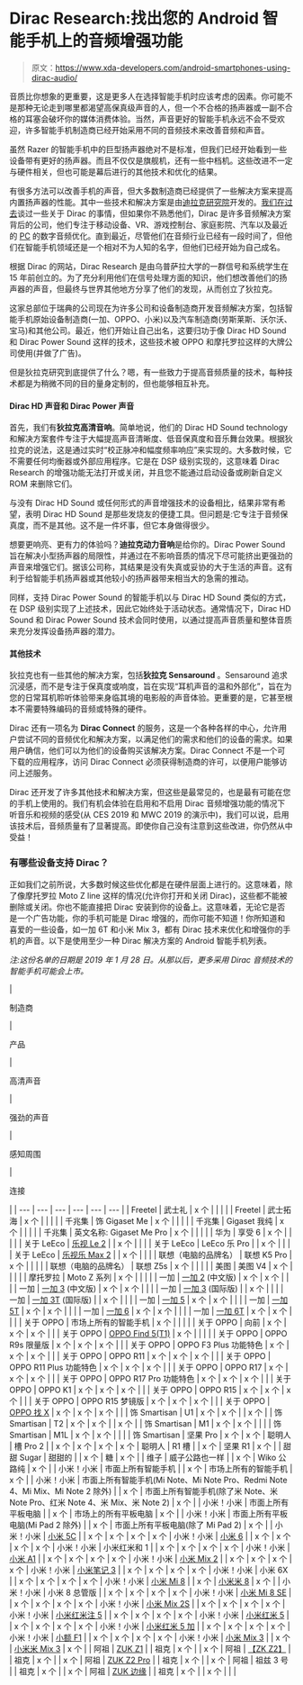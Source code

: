 # Dirac Research:找出您的 Android 智能手机上的音频增强功能

> 原文：<https://www.xda-developers.com/android-smartphones-using-dirac-audio/>

音质比你想象的更重要，这是更多人在选择智能手机时应该考虑的因素。你可能不是那种无论走到哪里都渴望高保真级声音的人，但一个不合格的扬声器或一副不合格的耳塞会破坏你的媒体消费体验。当然，声音更好的智能手机永远不会不受欢迎，许多智能手机制造商已经开始采用不同的音频技术来改善音频和声音。

虽然 Razer 的智能手机中的巨型扬声器绝对不是标准，但我们已经开始看到一些设备带有更好的扬声器。而且不仅仅是旗舰机，还有一些中档机。这些改进不一定与硬件相关，但也可能是幕后进行的其他技术和优化的结果。

有很多方法可以改善手机的声音，但大多数制造商已经提供了一些解决方案来提高内置扬声器的性能。其中一些技术和解决方案是由[迪拉克研究院](https://www.dirac.com/)开发的。[我们在过去](https://www.xda-developers.com/dirac-sound-quality-oneplus-xiaomi-oppo-huawei/)谈过一些关于 Dirac 的事情，但如果你不熟悉他们，Dirac 是许多音频解决方案背后的公司，他们专注于移动设备、VR、游戏控制台、家庭影院、汽车以及最近的 [PC](https://www.dirac.com/news/2019/3/26/dirac-research-makes-its-pc-market-debut) 的数字音频优化。直到最近，尽管他们在音频行业已经有一段时间了，但他们在智能手机领域还是一个相对不为人知的名字，但他们已经开始为自己成名。

根据 Dirac 的网站，Dirac Research 是由乌普萨拉大学的一群信号和系统学生在 15 年前创立的。为了充分利用他们在信号处理方面的知识，他们想改善他们的扬声器的声音，但最终与世界其他地方分享了他们的发现，从而创立了狄拉克。

这家总部位于瑞典的公司现在为许多公司和设备制造商开发音频解决方案，包括智能手机原始设备制造商(一加、OPPO、小米)以及汽车制造商(劳斯莱斯、沃尔沃、宝马)和其他公司。最近，他们开始让自己出名，这要归功于像 Dirac HD Sound 和 Dirac Power Sound 这样的技术，这些技术被 OPPO 和摩托罗拉这样的大牌公司使用(并做了广告)。

但是狄拉克研究到底提供了什么？嗯，有一些致力于提高音频质量的技术，每种技术都是为稍微不同的目的量身定制的，但也能够相互补充。

#### Dirac HD 声音和 Dirac Power 声音

首先，我们有**狄拉克高清音响**。简单地说，他们的 Dirac HD Sound technology 和解决方案套件专注于大幅提高声音清晰度、低音保真度和音乐舞台效果。根据狄拉克的说法，这是通过实时“校正脉冲和幅度频率响应”来实现的。大多数时候，它不需要任何均衡器或外部应用程序。它是在 DSP 级别实现的，这意味着 Dirac Research 的增强功能无法打开或关闭，并且您不能通过启动设备或刷新自定义 ROM 来删除它们。

与没有 Dirac HD Sound 或任何形式的声音增强技术的设备相比，结果非常有希望，表明 Dirac HD Sound 是那些发烧友的便捷工具。但问题是:它专注于音频保真度，而不是其他。这不是一件坏事，但它本身做得很少。

想要更响亮、更有力的体验吗？**迪拉克动力音响**是给你的。Dirac Power Sound 旨在解决小型扬声器的局限性，并通过在不影响音质的情况下尽可能挤出更强劲的声音来增强它们。据该公司称，其结果是没有失真或妥协的大于生活的声音。这有利于给智能手机扬声器或其他较小的扬声器带来相当大的急需的推动。

同样，支持 Dirac Power Sound 的智能手机以与 Dirac HD Sound 类似的方式，在 DSP 级别实现了上述技术，因此它始终处于活动状态。通常情况下，Dirac HD Sound 和 Dirac Power Sound 技术会同时使用，以通过提高声音质量和整体音质来充分发挥设备扬声器的潜力。

#### 其他技术

狄拉克也有一些其他的解决方案，包括**狄拉克 Sensaround** 。Sensaround 追求沉浸感，而不是专注于保真度或响度，旨在实现“耳机声音的温和外部化”，旨在为您的日常耳机聆听体验带来身临其境的电影般的声音体验。更重要的是，它甚至根本不需要特殊编码的音频或特殊的硬件。

Dirac 还有一项名为 **Dirac Connect** 的服务，这是一个各种各样的中心，允许用户尝试不同的音频优化和解决方案，以满足他们的需求和他们的设备的需求。如果用户确信，他们可以为他们的设备购买该解决方案。Dirac Connect 不是一个可下载的应用程序，访问 Dirac Connect 必须获得制造商的许可，以便用户能够访问上述服务。

Dirac 还开发了许多其他技术和解决方案，但这些是最常见的，也是最有可能在您的手机上使用的。我们有机会体验在启用和不启用 Dirac 音频增强功能的情况下听音乐和视频的感受(从 CES 2019 和 MWC 2019 的演示中)，我们可以说，启用该技术后，音频质量有了显著提高。即使你自己没有注意到这些改进，你仍然从中受益！

### 有哪些设备支持 Dirac？

正如我们之前所说，大多数时候这些优化都是在硬件层面上进行的。这意味着，除了像摩托罗拉 Moto Z line 这样的情况(允许你打开和关闭 Dirac)，这些都不能被删除或关闭。你也不能直接把 Dirac 安装到你的设备上。这意味着，无论它是否是一个广告功能，你的手机可能是 Dirac 增强的，而你可能不知道！你所知道和喜爱的一些设备，如一加 6T 和小米 Mix 3，都有 Dirac 技术来优化和增强你的手机的声音。以下是使用至少一种 Dirac 解决方案的 Android 智能手机列表。

*注:这份名单的日期是 2019 年 1 月 28 日。从那以后，更多采用 Dirac 音频技术的智能手机可能会上市。*

| 

制造商

 | 

产品

 | 

高清声音

 | 

强劲的声音

 | 

感知周围

 | 

连接

 |
| --- | --- | --- | --- | --- | --- |
| Freetel | 武士礼 | x 个 |  |  |  |
| Freetel | 武士拓海 | x 个 |  |  |  |
| 千兆集 | 饰 Gigaset Me | x 个 |  |  |  |
| 千兆集 | Gigaset 我纯 | x 个 |  |  |  |
| 千兆集 | 英文名称: Gigaset Me Pro | x 个 |  |  |  |
| 华为 | 享受 6 | x 个 |  |  |  |
| 关于 LeEco | [乐视 Le 2](https://forum.xda-developers.com/le-2) |  | x 个 |  |  |
| 关于 LeEco | LeEco 乐 Pro |  | x 个 |  |  |
| 关于 LeEco | [乐视乐 Max 2](https://forum.xda-developers.com/le-max-2) |  | x 个 |  |  |
| 联想（电脑的品牌名） | 联想 K5 Pro | x 个 |  |  |  |
| 联想（电脑的品牌名） | 联想 Z5s | x 个 |  |  |  |
| 美图 | 美图 V4 | x 个 |  |  |  |
| 摩托罗拉 | Moto Z 系列 | x 个 |  |  |  |
| 一加 | [一加 2](https://forum.xda-developers.com/oneplus-2) (中文版) | x 个 | x 个 |  |  |
| 一加 | [一加 3](https://forum.xda-developers.com/oneplus-3) (中文版) | x 个 | x 个 |  |  |
| 一加 | [一加 3](https://forum.xda-developers.com/oneplus-3) (国际版) |  | x 个 |  |  |
| 一加 | [一加 3T](https://forum.xda-developers.com/oneplus-3t) (国际版) |  | x 个 |  |  |
| 一加 | [一加 5](https://forum.xda-developers.com/oneplus-5) | x 个 | x 个 |  |  |
| 一加 | [一加 5T](https://forum.xda-developers.com/oneplus-5t) | x 个 | x 个 |  |  |
| 一加 | [一加 6](https://forum.xda-developers.com/oneplus-6) | x 个 | x 个 |  |  |
| 一加 | [一加 6T](https://forum.xda-developers.com/oneplus-6t) | x 个 | x 个 |  |  |
| 关于 OPPO | 市场上所有的智能手机 | x 个 |  |  |  |
| 关于 OPPO | 向前 | x 个 | x 个 | x 个 |  |
| 关于 OPPO | [OPPO Find 5(T1)](https://forum.xda-developers.com/oppo-find-5) | x 个 |  |  |  |
| 关于 OPPO | OPPO R9s 限量版 | x 个 | x 个 | x 个 |  |
| 关于 OPPO | OPPO F3 Plus 功能特色 | x 个 | x 个 | x 个 |  |
| 关于 OPPO | OPPO R11 | x 个 | x 个 | x 个 |  |
| 关于 OPPO | OPPO R11 Plus 功能特色 | x 个 | x 个 | x 个 |  |
| 关于 OPPO | OPPO R17 | x 个 | x 个 | x 个 |  |
| 关于 OPPO | OPPO R17 Pro 功能特色 | x 个 | x 个 | x 个 |  |
| 关于 OPPO | OPPO K1 | x 个 | x 个 | x 个 |  |
| 关于 OPPO | OPPO R15 | x 个 | x 个 | x 个 |  |
| 关于 OPPO | OPPO R15 梦镜版 | x 个 | x 个 | x 个 |  |
| 关于 OPPO | [OPPO 找 X](https://forum.xda-developers.com/find-X) | x 个 | x 个 | x 个 |  |
| 饰 Smartisan | U1 | x 个 | x 个 |  | x 个 |
| 饰 Smartisan | T2 | x 个 | x 个 |  | x 个 |
| 饰 Smartisan | M1 | x 个 | x 个 |  |  |
| 饰 Smartisan | M1L | x 个 | x 个 |  |  |
| 饰 Smartisan | 坚果 Pro | x 个 | x 个 | 聪明人 | 槽 Pro 2 |
| x 个 | x 个 | x 个 | x 个 | 聪明人 | R1 槽 |
| x 个 | 坚果 R1 | x 个 |  | 甜甜 Sugar | 甜甜的 |
| x 个 | 糖 | x 个 |  | 维子 | 威子公路也一样 |
| x 个 | Wiko 公路纯 | x 个 |  | 小米！小米 | 市面上所有智能手机 |
| x 个 | 市场上所有的智能手机 | x 个 |  | 小米！小米 | 市面上所有智能手机(Mi Note、Mi Note Pro、Redmi Note 4、Mi Mix、Mi Note 2 除外) |
| x 个 | 市面上所有智能手机(除了米 Note、米 Note Pro、红米 Note 4、米 Mix、米 Note 2) | x 个 |  | 小米！小米 | 市面上所有平板电脑 |
| x 个 | 市场上的所有平板电脑 | x 个 |  | 小米！小米 | 市面上所有平板电脑(Mi Pad 2 除外) |
| x 个 | 市面上所有平板电脑(除了 Mi Pad 2) | x 个 |  | 小米！小米 | [小米 5C](https://forum.xda-developers.com/mi-5c) |
| x 个 | x 个 | x 个 | x 个 | 小米！小米 | [小米 6](https://forum.xda-developers.com/mi-6) |
| x 个 | x 个 | x 个 | x 个 | 小米！小米 | 小米红米和 1 |
| x 个 | x 个 | x 个 | x 个 | 小米！小米 | [小米 A1](https://forum.xda-developers.com/mi-a1) |
| x 个 | x 个 | x 个 | x 个 | 小米！小米 | [小米 Mix 2](https://forum.xda-developers.com/mi-mix-2) |
| x 个 | x 个 | x 个 | x 个 | 小米！小米 | [小米笔记 3](https://forum.xda-developers.com/mi-note-3) |
| x 个 | x 个 | x 个 | x 个 | 小米！小米 | 小米 6X |
| x 个 | x 个 | x 个 | x 个 | 小米！小米 | [小米 Mi 8](https://forum.xda-developers.com/mi-8) |
| x 个 | [小米米 8](https://forum.xda-developers.com/mi-8) | x 个 |  | 小米！小米 | 小米 8 总管版 |
| x 个 | x 个 | x 个 | x 个 | 小米！小米 | [小米 Mi 8 SE](https://forum.xda-developers.com/mi-8-se) |
| x 个 | x 个 | x 个 | x 个 | 小米！小米 | [小米 Mix 2S](https://forum.xda-developers.com/xiaomi-mi-mix-2s) |
| x 个 | x 个 | x 个 | x 个 | 小米！小米 | [小米红米注 5](https://forum.xda-developers.com/redmi-note-5-pro) |
| x 个 | x 个 | x 个 | x 个 | 小米！小米 | [小米红米 5](https://forum.xda-developers.com/redmi-5) |
| x 个 | x 个 | x 个 | x 个 | 小米！小米 | [小米红米 5 加](https://forum.xda-developers.com/redmi-note-5) |
| x 个 | x 个 | x 个 | x 个 | 小米！小米 | [小额 F1](https://forum.xda-developers.com/poco-f1) |
| x 个 | x 个 | x 个 | x 个 | 小米！小米 | [小米 Mix 3](https://forum.xda-developers.com/mi-mix-3) |
| x 个 | [小米米 Mix 3](https://forum.xda-developers.com/mi-mix-3) | x 个 |  | 阿祖 | [ZUK Z1](https://forum.xda-developers.com/zuk-z1) |
| 祖克 | x 个 |  | x 个 | 阿祖 | [【ZK Z2】](https://forum.xda-developers.com/lenovo-zuk-z2) |
| 祖克 | x 个 |  | x 个 | 阿祖 | [ZUK Z2 Pro](https://forum.xda-developers.com/zuk-z2-pro) |
| 祖克 | x 个 |  | x 个 | 阿祖 | 祖兹 3 号 |
| 祖克 | x 个 |  | x 个 | 阿祖 | [ZUK 边缘](https://forum.xda-developers.com/zuk-edge) |
| 祖克 | x 个 |  | x 个 |  |  |